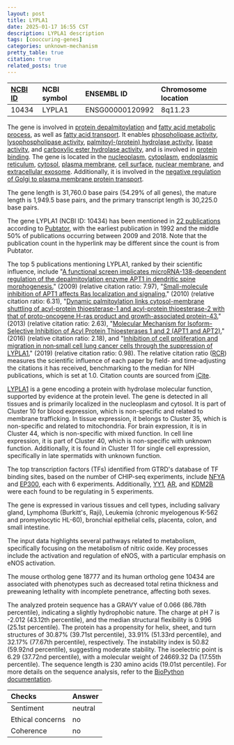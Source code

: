 ```yaml
---
layout: post
title: LYPLA1
date: 2025-01-17 16:55 CST
description: LYPLA1 description
tags: [cooccuring-genes]
categories: unknown-mechanism
pretty_table: true
citation: true
related_posts: true
---
```




| [NCBI ID](https://www.ncbi.nlm.nih.gov/gene/10434) | NCBI symbol | ENSEMBL ID | Chromosome location |
| :-------- | :------- | :-------- | :------- |
| 10434  | LYPLA1 | ENSG00000120992 | 8q11.23 |



The gene is involved in [protein depalmitoylation](https://amigo.geneontology.org/amigo/term/GO:0002084) and [fatty acid metabolic process](https://amigo.geneontology.org/amigo/term/GO:0006631), as well as [fatty acid transport](https://amigo.geneontology.org/amigo/term/GO:0015908). It enables [phospholipase activity](https://amigo.geneontology.org/amigo/term/GO:0004620), [lysophospholipase activity](https://amigo.geneontology.org/amigo/term/GO:0004622), [palmitoyl-(protein) hydrolase activity](https://amigo.geneontology.org/amigo/term/GO:0008474), [lipase activity](https://amigo.geneontology.org/amigo/term/GO:0016298), and [carboxylic ester hydrolase activity](https://amigo.geneontology.org/amigo/term/GO:0052689), and is involved in [protein binding](https://amigo.geneontology.org/amigo/term/GO:0005515). The gene is located in the [nucleoplasm](https://amigo.geneontology.org/amigo/term/GO:0005654), [cytoplasm](https://amigo.geneontology.org/amigo/term/GO:0005737), [endoplasmic reticulum](https://amigo.geneontology.org/amigo/term/GO:0005783), [cytosol](https://amigo.geneontology.org/amigo/term/GO:0005829), [plasma membrane](https://amigo.geneontology.org/amigo/term/GO:0005886), [cell surface](https://amigo.geneontology.org/amigo/term/GO:0009986), [nuclear membrane](https://amigo.geneontology.org/amigo/term/GO:0031965), and [extracellular exosome](https://amigo.geneontology.org/amigo/term/GO:0070062). Additionally, it is involved in the [negative regulation of Golgi to plasma membrane protein transport](https://amigo.geneontology.org/amigo/term/GO:0042997).


The gene length is 31,760.0 base pairs (54.29% of all genes), the mature length is 1,949.5 base pairs, and the primary transcript length is 30,225.0 base pairs.


The gene LYPLA1 (NCBI ID: 10434) has been mentioned in [22 publications](https://pubmed.ncbi.nlm.nih.gov/?term=%22LYPLA1%22) according to [Pubtator](https://academic.oup.com/nar/article/47/W1/W587/5494727), with the earliest publication in 1992 and the middle 50% of publications occurring between 2009 and 2018. Note that the publication count in the hyperlink may be different since the count is from Pubtator.


The top 5 publications mentioning LYPLA1, ranked by their scientific influence, include "[A functional screen implicates microRNA-138-dependent regulation of the depalmitoylation enzyme APT1 in dendritic spine morphogenesis.](https://pubmed.ncbi.nlm.nih.gov/19465924)" (2009) (relative citation ratio: 7.97), "[Small-molecule inhibition of APT1 affects Ras localization and signaling.](https://pubmed.ncbi.nlm.nih.gov/20418879)" (2010) (relative citation ratio: 6.31), "[Dynamic palmitoylation links cytosol-membrane shuttling of acyl-protein thioesterase-1 and acyl-protein thioesterase-2 with that of proto-oncogene H-ras product and growth-associated protein-43.](https://pubmed.ncbi.nlm.nih.gov/23396970)" (2013) (relative citation ratio: 2.63), "[Molecular Mechanism for Isoform-Selective Inhibition of Acyl Protein Thioesterases 1 and 2 (APT1 and APT2).](https://pubmed.ncbi.nlm.nih.gov/27748579)" (2016) (relative citation ratio: 2.18), and "[Inhibition of cell proliferation and migration in non‑small cell lung cancer cells through the suppression of LYPLA1.](https://pubmed.ncbi.nlm.nih.gov/30431103)" (2019) (relative citation ratio: 0.98). The relative citation ratio ([RCR](https://journals.plos.org/plosbiology/article?id=10.1371/journal.pbio.1002541)) measures the scientific influence of each paper by field- and time-adjusting the citations it has received, benchmarking to the median for NIH publications, which is set at 1.0. Citation counts are sourced from [iCite](https://icite.od.nih.gov).


[LYPLA1](https://www.proteinatlas.org/ENSG00000120992-LYPLA1) is a gene encoding a protein with hydrolase molecular function, supported by evidence at the protein level. The gene is detected in all tissues and is primarily localized in the nucleoplasm and cytosol. It is part of Cluster 10 for blood expression, which is non-specific and related to membrane trafficking. In tissue expression, it belongs to Cluster 35, which is non-specific and related to mitochondria. For brain expression, it is in Cluster 44, which is non-specific with mixed function. In cell line expression, it is part of Cluster 40, which is non-specific with unknown function. Additionally, it is found in Cluster 11 for single cell expression, specifically in late spermatids with unknown function.


The top transcription factors (TFs) identified from GTRD's database of TF binding sites, based on the number of CHIP-seq experiments, include [NFYA](https://www.ncbi.nlm.nih.gov/gene/4800) and [EP300](https://www.ncbi.nlm.nih.gov/gene/2033), each with 6 experiments. Additionally, [YY1](https://www.ncbi.nlm.nih.gov/gene/7528), [AR](https://www.ncbi.nlm.nih.gov/gene/367), and [KDM2B](https://www.ncbi.nlm.nih.gov/gene/84678) were each found to be regulating in 5 experiments.





The gene is expressed in various tissues and cell types, including salivary gland, Lymphoma (Burkitt's, Raji), Leukemia (chronic myelogenous K-562 and promyelocytic HL-60), bronchial epithelial cells, placenta, colon, and small intestine.


The input data highlights several pathways related to metabolism, specifically focusing on the metabolism of nitric oxide. Key processes include the activation and regulation of eNOS, with a particular emphasis on eNOS activation.


The mouse ortholog gene 18777 and its human ortholog gene 10434 are associated with phenotypes such as decreased total retina thickness and preweaning lethality with incomplete penetrance, affecting both sexes.


The analyzed protein sequence has a GRAVY value of 0.066 (86.78th percentile), indicating a slightly hydrophobic nature. The charge at pH 7 is -2.012 (43.12th percentile), and the median structural flexibility is 0.996 (25.1st percentile). The protein has a propensity for helix, sheet, and turn structures of 30.87% (39.71st percentile), 33.91% (51.33rd percentile), and 32.17% (77.67th percentile), respectively. The instability index is 50.82 (59.92nd percentile), suggesting moderate stability. The isoelectric point is 6.29 (37.72nd percentile), with a molecular weight of 24669.32 Da (17.55th percentile). The sequence length is 230 amino acids (19.01st percentile). For more details on the sequence analysis, refer to the [BioPython documentation](https://biopython.org/docs/1.75/api/Bio.SeqUtils.ProtParam.html).





| Checks    | Answer |
| :-------- | :------- |
| Sentiment  | neutral   |
| Ethical concerns | no     |
| Coherence    | no    |